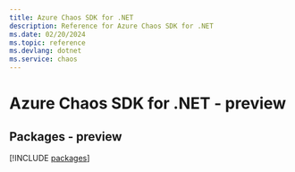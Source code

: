 ```yaml
---
title: Azure Chaos SDK for .NET
description: Reference for Azure Chaos SDK for .NET
ms.date: 02/20/2024
ms.topic: reference
ms.devlang: dotnet
ms.service: chaos
---
```

# Azure Chaos SDK for .NET - preview
## Packages - preview
[!INCLUDE [packages](chaos-index.md)]